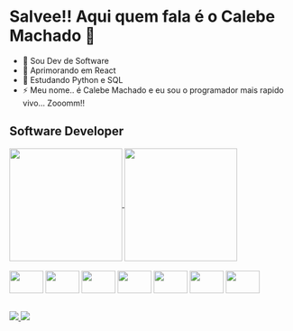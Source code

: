 # Salvee!! Aqui quem fala é o Calebe Machado 👋

* 🔭 Sou Dev de Software
* 🌱 Aprimorando em React
* 🤔 Estudando Python e SQL
* ⚡ Meu nome.. é Calebe Machado e eu sou o programador mais rapido vivo... Zooomm!!

## Software Developer

<div>
<a href="https://github.com/machadocalebe/github-readme-stat">
  <img height=200 align="center" src="https://github-readme-stats.vercel.app/api?username=machadocalebe&theme=react&show_icons=true" />
  <img height=200 align="center" src="https://github-readme-stats.vercel.app/api/top-langs/?username=machadocalebe&layout=donut&theme=react" />
</a>
</div>

<div style="display: inline_block"><br>
  <img align="center alt="Caca-HTML" height="40" width="60" src="https://cdn.jsdelivr.net/gh/devicons/devicon@latest/icons/html5/html5-original-wordmark.svg" />
  <img align="center alt="Caca-CSS" height="40" width="60" src="https://cdn.jsdelivr.net/gh/devicons/devicon@latest/icons/css3/css3-original-wordmark.svg" />
  <img align="center alt="Caca-Javascrip" height="40" width="60" src="https://cdn.jsdelivr.net/gh/devicons/devicon@latest/icons/javascript/javascript-original.svg" />
  <img align="center alt="Caca-Python" height="40" width="60" src="https://cdn.jsdelivr.net/gh/devicons/devicon@latest/icons/python/python-original.svg" />
  <img align="center alt="Caca-React" height="40" width="60" src="https://cdn.jsdelivr.net/gh/devicons/devicon@latest/icons/react/react-original.svg" />
  <img align="center alt="Caca-Java" height="40" width="60" src="https://cdn.jsdelivr.net/gh/devicons/devicon@latest/icons/java/java-original-wordmark.svg" />
  <img align="center alt="Caca-Csharp" height="40" width="60" src="https://cdn.jsdelivr.net/gh/devicons/devicon@latest/icons/csharp/csharp-original.svg" />
</div>  

##
<div>
  <a href="https://www.linkedin.com/in/calebe-machado" target="_blank">
    <img src="https://img.shields.io/badge/LinkedIn-0077B5?style=for-the-badge&logo=linkedin&logoColor=white" target="_blank">
  </a>
  <a href="mailto:calebecorreia41@gmail.com" target="_blank">
    <img src="https://img.shields.io/badge/Gmail-D14836?style=for-the-badge&logo=gmail&logoColor=white" target="_blank">
  </a>
</div>



 
<!--
**machadocalebe/machadocalebe** is a ✨ _special_ ✨ repository because its `README.md` (this file) appears on your GitHub profile.

Here are some ideas to get you started:

* 🔭 Sou Dev de Software
* 🌱 Estudando Python e SQL
- 👯 I’m looking to collaborate on ...
- 🤔 I’m looking for help with ...
* 💬 Entre em contato comigo por email: calebecorreia41@gmail.com
* ⚡ Meu nome.. é Calebe Machado e eu sou o programador mais rapido vivo... Zooomm!!
-->
